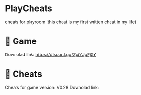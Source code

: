 # PlayCheats 
cheats for playroom
(this cheat is my first written cheat in my life)

# 🎀 Game
Downolad link: https://discord.gg/ZgtYJgFj5Y 

# 💊 Cheats
Cheats for game version: V0.28
Downolad link:



